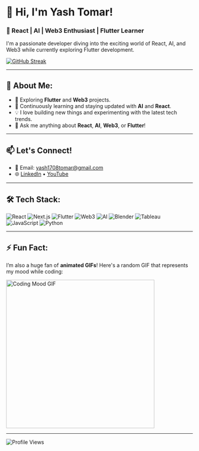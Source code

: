 # 👋 Hi, I'm Yash Tomar! 

### 🚀 React | AI | Web3 Enthusiast | Flutter Learner
I'm a passionate developer diving into the exciting world of React, AI, and Web3 while currently exploring Flutter development.

[![GitHub Streak](https://streak-stats.demolab.com/?user=1708yash&theme=radical&hide_border=true&fire=DD2727)](https://git.io/streak-stats)

---

## 👀 About Me:
- 🔭 Exploring **Flutter** and **Web3** projects.
- 🌱 Continuously learning and staying updated with **AI** and **React**.
- 💡 I love building new things and experimenting with the latest tech trends.
- 💬 Ask me anything about **React**, **AI**, **Web3**, or **Flutter**!

---

## 📫 Let's Connect!
- 📧 Email: yash1708tomar@gmail.com
- 🌐 [LinkedIn](https://www.linkedin.com/in/yash-tomar1708/) • [YouTube](https://www.youtube.com/channel/UCzjSbcwh-tmDIRuyynn8Lvw)

---

## 🛠️ Tech Stack:
![React](https://img.shields.io/badge/-React-20232A?style=for-the-badge&logo=react) 
![Next.js](https://img.shields.io/badge/-Next.js-000000?style=for-the-badge&logo=next.js)
![Flutter](https://img.shields.io/badge/-Flutter-02569B?style=for-the-badge&logo=flutter)
![Web3](https://img.shields.io/badge/-Web3-F16822?style=for-the-badge&logo=web3.js)
![AI](https://img.shields.io/badge/-AI-000000?style=for-the-badge&logo=artificial-intelligence)
![Blender](https://img.shields.io/badge/-Blender-F5792A?style=for-the-badge&logo=blender)
![Tableau](https://img.shields.io/badge/-Tableau-E97627?style=for-the-badge&logo=tableau)
![JavaScript](https://img.shields.io/badge/-JavaScript-F7DF1E?style=for-the-badge&logo=javascript) 
![Python](https://img.shields.io/badge/-Python-3776AB?style=for-the-badge&logo=python)

---

## ⚡ Fun Fact:
I’m also a huge fan of **animated GIFs**! Here's a random GIF that represents my mood while coding:

<img src="https://your-animation-url.gif" alt="Coding Mood GIF" width="400px">

---

![Profile Views](https://komarev.com/ghpvc/?username=1708yash&style=flat-square&color=blue)

